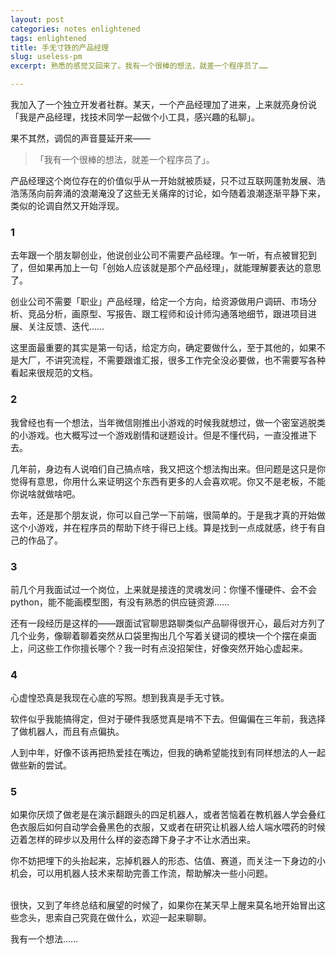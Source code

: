 ```yaml
---
layout: post
categories: notes enlightened
tags: enlightened
title: 手无寸铁的产品经理
slug: useless-pm
excerpt: 熟悉的感觉又回来了。我有一个很棒的想法，就差一个程序员了……

---
```

我加入了一个独立开发者社群。某天，一个产品经理加了进来，上来就亮身份说「我是产品经理，找技术同学一起做个小工具，感兴趣的私聊」。

果不其然，调侃的声音蔓延开来——

> 「我有一个很棒的想法，就差一个程序员了」。

产品经理这个岗位存在的价值似乎从一开始就被质疑，只不过互联网蓬勃发展、浩浩荡荡向前奔涌的浪潮淹没了这些无关痛痒的讨论，如今随着浪潮逐渐平静下来，类似的论调自然又开始浮现。

### 1
去年跟一个朋友聊创业，他说创业公司不需要产品经理。乍一听，有点被冒犯到了，但如果再加上一句「创始人应该就是那个产品经理」，就能理解要表达的意思了。

创业公司不需要「职业」产品经理，给定一个方向，给资源做用户调研、市场分析、竞品分析，画原型、写报告、跟工程师和设计师沟通落地细节，跟进项目进展、关注反馈、迭代……

这里面最重要的其实是第一句话，给定方向，确定要做什么，至于其他的，如果不是大厂，不讲究流程，不需要跟谁汇报，很多工作完全没必要做，也不需要写各种看起来很规范的文档。

### 2
我曾经也有一个想法，当年微信刚推出小游戏的时候我就想过，做一个密室逃脱类的小游戏。也大概写过一个游戏剧情和谜题设计。但是不懂代码，一直没推进下去。

几年前，身边有人说咱们自己搞点啥，我又把这个想法掏出来。但问题是这只是你觉得有意思，你用什么来证明这个东西有更多的人会喜欢呢。你又不是老板，不能你说啥就做啥吧。

去年，还是那个朋友说，你可以自己学一下前端，很简单的。于是我才真的开始做这个小游戏，并在程序员的帮助下终于得已上线。算是找到一点成就感，终于有自己的作品了。

### 3
前几个月我面试过一个岗位，上来就是接连的灵魂发问：你懂不懂硬件、会不会 python，能不能画模型图，有没有熟悉的供应链资源……

还有一段经历是这样的——跟面试官聊思路聊类似产品聊得很开心，最后对方列了几个业务，像聊着聊着突然从口袋里掏出几个写着关键词的模块一个个摆在桌面上，问这些工作你擅长哪个？我一时有点没招架住，好像突然开始心虚起来。

### 4
心虚惶恐真是我现在心底的写照。想到我真是手无寸铁。

软件似乎我能搞得定，但对于硬件我感觉真是啃不下去。但偏偏在三年前，我选择了做机器人，而且有点偏执。

人到中年，好像不该再把热爱挂在嘴边，但我的确希望能找到有同样想法的人一起做些新的尝试。

### 5
如果你厌烦了做老是在演示翻跟头的四足机器人，或者苦恼着在教机器人学会叠红色衣服后如何自动学会叠黑色的衣服，又或者在研究让机器人给人端水喂药的时候迈着怎样的碎步以及用什么样的姿态蹲下身子才不让水洒出来。

你不妨把埋下的头抬起来，忘掉机器人的形态、估值、赛道，而关注一下身边的小机会，可以用机器人技术来帮助完善工作流，帮助解决一些小问题。

<br/>
很快，又到了年终总结和展望的时候了，如果你在某天早上醒来莫名地开始冒出这些念头，思索自己究竟在做什么，欢迎一起来聊聊。

我有一个想法……
